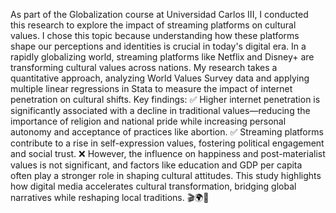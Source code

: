 As part of the Globalization course at Universidad Carlos III, I conducted this research to explore the impact of streaming platforms on cultural values. I chose this topic because understanding how these platforms shape our perceptions and identities is crucial in today's digital era.
In a rapidly globalizing world, streaming platforms like Netflix and Disney+ are transforming cultural values across nations. My research takes a quantitative approach, analyzing World Values Survey data and applying multiple linear regressions in Stata to measure the impact of internet penetration on cultural shifts.
Key findings:
✅ Higher internet penetration is significantly associated with a decline in traditional values—reducing the importance of religion and national pride while increasing personal autonomy and acceptance of practices like abortion.
✅ Streaming platforms contribute to a rise in self-expression values, fostering political engagement and social trust.
❌ However, the influence on happiness and post-materialist values is not significant, and factors like education and GDP per capita often play a stronger role in shaping cultural attitudes.
This study highlights how digital media accelerates cultural transformation, bridging global narratives while reshaping local traditions. 🎬🌍🚀
